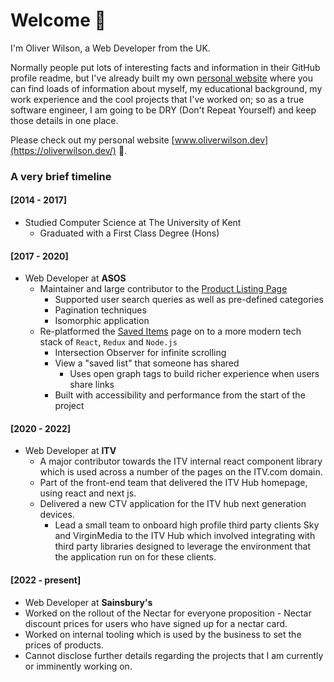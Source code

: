 # Welcome 👋

I'm Oliver Wilson, a Web Developer from the UK.

Normally people put lots of interesting facts and information in their GitHub profile readme, but I've already built my own [personal website](https://oliverwilson.dev/) where you can find loads of information about myself, my educational background, my work experience and the cool projects that I've worked on; so as a true software engineer, I am going to be DRY (Don't Repeat Yourself) and keep those details in one place.

Please check out my personal website [www.oliverwilson.dev](https://oliverwilson.dev/) 🙂.

### A very brief timeline

#### [2014 - 2017]

- Studied Computer Science at The University of Kent
  - Graduated with a First Class Degree (Hons)

#### [2017 - 2020]

- Web Developer at **ASOS**
  - Maintainer and large contributor to the [Product Listing Page](https://www.asos.com/search/?q=t-shirt)
    - Supported user search queries as well as pre-defined categories
    - Pagination techniques
    - Isomorphic application
  - Re-platformed the [Saved Items](https://www.asos.com/saved-lists/) page on to a more modern tech stack of `React`, `Redux` and `Node.js`
    - Intersection Observer for infinite scrolling
    - View a "saved list" that someone has shared
      - Uses open graph tags to build richer experience when users share links
    - Built with accessibility and performance from the start of the project

#### [2020 - 2022]

- Web Developer at **ITV**
  - A major contributor towards the ITV internal react component library which is used across a number of the pages on the ITV.com domain.
  - Part of the front-end team that delivered the ITV Hub homepage, using react and next js.
  - Delivered a new CTV application for the ITV hub next generation devices.
    - Lead a small team to onboard high profile third party clients Sky and VirginMedia to the ITV Hub which involved integrating with third party libraries designed to leverage the environment that the application run on for these clients.

#### [2022 - present]

- Web Developer at **Sainsbury's**
- Worked on the rollout of the Nectar for everyone proposition - Nectar discount prices for users who have signed up for a nectar card.
- Worked on internal tooling which is used by the business to set the prices of products.
- Cannot disclose further details regarding the projects that I am currently or imminently working on.
